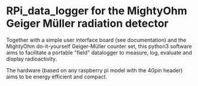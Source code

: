 # RPi_data_logger for the MightyOhm Geiger Müller radiation detector
Together with a simple user interface board (see documentation) and the
MightyOhm do-it-yourself Geiger-Müller counter set, this
python3 software aims to facilitate a portable "field" datalogger to
measure, log, evaluate and display radioactivity.

The hardware (based on any raspberry pi model with the 40pin header) aims to
be energy efficient and compact. 